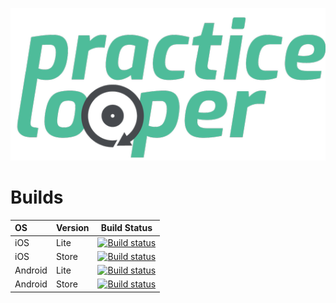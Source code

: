 ![Logo](resources/icons/ImageSets/ios/wordlogo.png)

# Builds

|  OS          |     Version   |  Build Status |
|:-------------|:-------------|:--------------:|
| iOS | Lite | [![Build status](https://build.appcenter.ms/v0.1/apps/71462301-f61c-4618-8c8f-a49388cc8c7a/branches/master/badge)](https://appcenter.ms) |
| iOS |    Store   | [![Build status](https://build.appcenter.ms/v0.1/apps/4fed24e8-dec3-4457-bd62-4d00024e0aa4/branches/master/badge)](https://appcenter.ms) |
| Android | Lite | [![Build status](https://build.appcenter.ms/v0.1/apps/38cf11cb-90cd-4ad5-b925-ea9e91dbfd0a/branches/master/badge)](https://appcenter.ms) |
| Android | Store | [![Build status](https://build.appcenter.ms/v0.1/apps/0a25d6ab-80a1-48a0-a51c-b9548d193b95/branches/master/badge)](https://appcenter.ms) |
